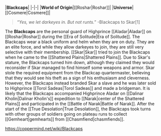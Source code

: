 |**Blackcaps**|
|-|-|
|**World of Origin**|[[Roshar\|Roshar]]|
|**Universe**|[[Cosmere\|Cosmere]]|

>“*Yes, we let darkeyes in. But not runts.*”
\-Blackcaps to Skar[1]


The **Blackcaps** are the personal guard of Highprince [[Aladar\|Aladar]] on [[Roshar\|Roshar]] during the [[Era of Solitude\|Era of Solitude]].
The Blackcaps wear a black uniform and helm when they are on duty. They are an elite force, and while they allow darkeyes to join, they are still very selective with their membership.
[[Skar\|Skar]] tried to join the Blackcaps when he came to the [[Shattered Plains\|Shattered Plains]]. Due to Skar's stature, the Blackcaps turned him down, although they claimed they would reconsider if Skar managed to find himself some weapons and armor. Skar stole the required equipment from the Blackcap quartermaster, believing that they would see his theft as a sign of his enthusiasm and cleverness. However, the Blackcaps instead branded Skar a slave and he was later sold to Highprince [[Torol Sadeas\|Torol Sadeas]] and made a bridgeman. It is likely that the Blackcaps accompanied Highprince Aladar on [[Dalinar Kholin\|Dalinar Kholin's]] expedition to [[Narak\|center of the Shattered Plains]] and participated in the [[Battle of Narak\|Battle of Narak]]. After the start of the [[True Desolation\|True Desolation]], the Blackcaps took turns with other groups of soldiers going on plateau runs to collect [[Gemheart\|gemhearts]] from [[Chasmfiend\|chasmfiends]].



https://coppermind.net/wiki/Blackcaps